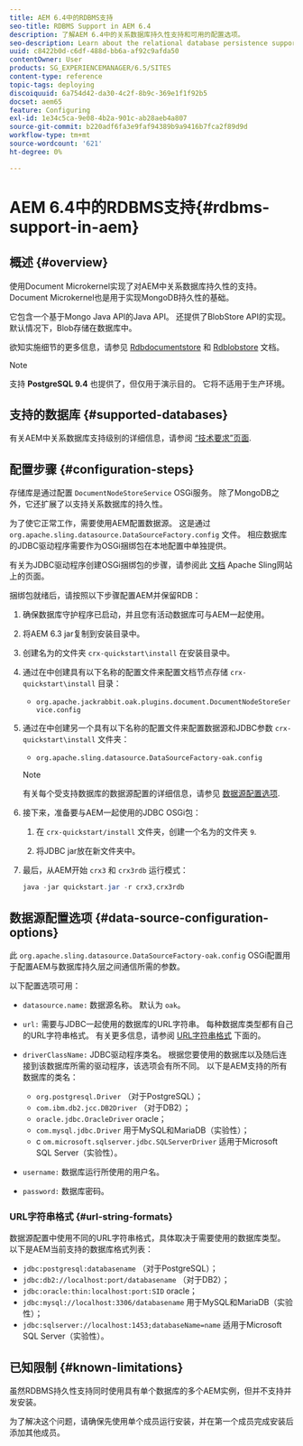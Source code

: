 ```yaml
---
title: AEM 6.4中的RDBMS支持
seo-title: RDBMS Support in AEM 6.4
description: 了解AEM 6.4中的关系数据库持久性支持和可用的配置选项。
seo-description: Learn about the relational database persistence support in AEM 6.4 and the available configuration options.
uuid: c8422b0d-c6df-488d-bb6a-af92c9afda50
contentOwner: User
products: SG_EXPERIENCEMANAGER/6.5/SITES
content-type: reference
topic-tags: deploying
discoiquuid: 6a754d42-da30-4c2f-8b9c-369e1f1f92b5
docset: aem65
feature: Configuring
exl-id: 1e34c5ca-9e08-4b2a-901c-ab28aeb4a807
source-git-commit: b220adf6fa3e9faf94389b9a9416b7fca2f89d9d
workflow-type: tm+mt
source-wordcount: '621'
ht-degree: 0%

---
```


# AEM 6.4中的RDBMS支持{#rdbms-support-in-aem}

## 概述 {#overview}

使用Document Microkernel实现了对AEM中关系数据库持久性的支持。 Document Microkernel也是用于实现MongoDB持久性的基础。

它包含一个基于Mongo Java API的Java API。 还提供了BlobStore API的实现。 默认情况下，Blob存储在数据库中。

欲知实施细节的更多信息，请参见 [Rdbdocumentstore](https://jackrabbit.apache.org/oak/docs/apidocs/org/apache/jackrabbit/oak/plugins/document/rdb/RDBDocumentStore.html) 和 [Rdblobstore](https://jackrabbit.apache.org/oak/docs/apidocs/org/apache/jackrabbit/oak/plugins/document/rdb/RDBBlobStore.html) 文档。

>[!NOTE]
>
>支持 **PostgreSQL 9.4** 也提供了，但仅用于演示目的。 它将不适用于生产环境。

## 支持的数据库 {#supported-databases}

有关AEM中关系数据库支持级别的详细信息，请参阅 [“技术要求”页面](/help/sites-deploying/technical-requirements.md).

## 配置步骤 {#configuration-steps}

存储库是通过配置 `DocumentNodeStoreService` OSGi服务。 除了MongoDB之外，它还扩展了以支持关系数据库的持久性。

为了使它正常工作，需要使用AEM配置数据源。 这是通过 `org.apache.sling.datasource.DataSourceFactory.config` 文件。 相应数据库的JDBC驱动程序需要作为OSGi捆绑包在本地配置中单独提供。

有关为JDBC驱动程序创建OSGi捆绑包的步骤，请参阅此 [文档](https://sling.apache.org/documentation/bundles/datasource-providers.html#convert-driver-jars-to-bundle) Apache Sling网站上的页面。

捆绑包就绪后，请按照以下步骤配置AEM并保留RDB：

1. 确保数据库守护程序已启动，并且您有活动数据库可与AEM一起使用。
1. 将AEM 6.3 jar复制到安装目录中。
1. 创建名为的文件夹 `crx-quickstart\install` 在安装目录中。
1. 通过在中创建具有以下名称的配置文件来配置文档节点存储 `crx-quickstart\install` 目录：

   * `org.apache.jackrabbit.oak.plugins.document.DocumentNodeStoreService.config`

1. 通过在中创建另一个具有以下名称的配置文件来配置数据源和JDBC参数 `crx-quickstart\install` 文件夹：

   * `org.apache.sling.datasource.DataSourceFactory-oak.config`
   >[!NOTE]
   >
   >有关每个受支持数据库的数据源配置的详细信息，请参见 [数据源配置选项](/help/sites-deploying/rdbms-support-in-aem.md#data-source-configuration-options).

1. 接下来，准备要与AEM一起使用的JDBC OSGi包：

   1. 在 `crx-quickstart/install` 文件夹，创建一个名为的文件夹 `9`.

   1. 将JDBC jar放在新文件夹中。

1. 最后，从AEM开始 `crx3` 和 `crx3rdb` 运行模式：

   ```java
   java -jar quickstart.jar -r crx3,crx3rdb
   ```

## 数据源配置选项 {#data-source-configuration-options}

此 `org.apache.sling.datasource.DataSourceFactory-oak.config` OSGi配置用于配置AEM与数据库持久层之间通信所需的参数。

以下配置选项可用：

* `datasource.name:` 数据源名称。 默认为 `oak`。

* `url:` 需要与JDBC一起使用的数据库的URL字符串。 每种数据库类型都有自己的URL字符串格式。 有关更多信息，请参阅 [URL字符串格式](/help/sites-deploying/rdbms-support-in-aem.md#url-string-formats) 下面的。

* `driverClassName:` JDBC驱动程序类名。 根据您要使用的数据库以及随后连接到该数据库所需的驱动程序，该选项会有所不同。 以下是AEM支持的所有数据库的类名：

   * `org.postgresql.Driver` （对于PostgreSQL）；
   * `com.ibm.db2.jcc.DB2Driver` （对于DB2）；
   * `oracle.jdbc.OracleDriver` oracle；
   * `com.mysql.jdbc.Driver` 用于MySQL和MariaDB（实验性）；
   * c `om.microsoft.sqlserver.jdbc.SQLServerDriver` 适用于Microsoft SQL Server（实验性）。

* `username:` 数据库运行所使用的用户名。

* `password:` 数据库密码。

### URL字符串格式 {#url-string-formats}

数据源配置中使用不同的URL字符串格式，具体取决于需要使用的数据库类型。 以下是AEM当前支持的数据库格式列表：

* `jdbc:postgresql:databasename` （对于PostgreSQL）；
* `jdbc:db2://localhost:port/databasename` （对于DB2）；
* `jdbc:oracle:thin:localhost:port:SID` oracle；
* `jdbc:mysql://localhost:3306/databasename` 用于MySQL和MariaDB（实验性）；
* `jdbc:sqlserver://localhost:1453;databaseName=name` 适用于Microsoft SQL Server（实验性）。

## 已知限制 {#known-limitations}

虽然RDBMS持久性支持同时使用具有单个数据库的多个AEM实例，但并不支持并发安装。

为了解决这个问题，请确保先使用单个成员运行安装，并在第一个成员完成安装后添加其他成员。
